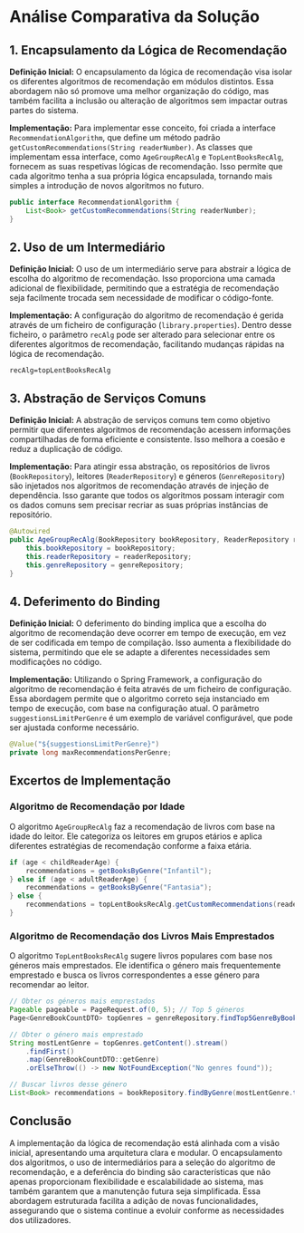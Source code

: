 
# Análise Comparativa da Solução

## 1. Encapsulamento da Lógica de Recomendação

**Definição Inicial:** O encapsulamento da lógica de recomendação visa isolar os diferentes algoritmos de recomendação em módulos distintos. Essa abordagem não só promove uma melhor organização do código, mas também facilita a inclusão ou alteração de algoritmos sem impactar outras partes do sistema.

**Implementação:** Para implementar esse conceito, foi criada a interface `RecommendationAlgorithm`, que define um método padrão `getCustomRecommendations(String readerNumber)`. As classes que implementam essa interface, como `AgeGroupRecAlg` e `TopLentBooksRecAlg`, fornecem as suas respetivas lógicas de recomendação. Isso permite que cada algoritmo tenha a sua própria lógica encapsulada, tornando mais simples a introdução de novos algoritmos no futuro.

```java
public interface RecommendationAlgorithm {
    List<Book> getCustomRecommendations(String readerNumber);
}
```

## 2. Uso de um Intermediário

**Definição Inicial:** O uso de um intermediário serve para abstrair a lógica de escolha do algoritmo de recomendação. Isso proporciona uma camada adicional de flexibilidade, permitindo que a estratégia de recomendação seja facilmente trocada sem necessidade de modificar o código-fonte.

**Implementação:** A configuração do algoritmo de recomendação é gerida através de um ficheiro de configuração (`library.properties`). Dentro desse ficheiro, o parâmetro `recAlg` pode ser alterado para selecionar entre os diferentes algoritmos de recomendação, facilitando mudanças rápidas na lógica de recomendação.

```
recAlg=topLentBooksRecAlg
```

## 3. Abstração de Serviços Comuns

**Definição Inicial:** A abstração de serviços comuns tem como objetivo permitir que diferentes algoritmos de recomendação acessem informações compartilhadas de forma eficiente e consistente. Isso melhora a coesão e reduz a duplicação de código.

**Implementação:** Para atingir essa abstração, os repositórios de livros (`BookRepository`), leitores (`ReaderRepository`) e géneros (`GenreRepository`) são injetados nos algoritmos de recomendação através de injeção de dependência. Isso garante que todos os algoritmos possam interagir com os dados comuns sem precisar recriar as suas próprias instâncias de repositório.


```java
@Autowired
public AgeGroupRecAlg(BookRepository bookRepository, ReaderRepository readerRepository) {
    this.bookRepository = bookRepository;
    this.readerRepository = readerRepository;
    this.genreRepository = genreRepository;
}
```

## 4. Deferimento do Binding

**Definição Inicial:** O deferimento do binding implica que a escolha do algoritmo de recomendação deve ocorrer em tempo de execução, em vez de ser codificada em tempo de compilação. Isso aumenta a flexibilidade do sistema, permitindo que ele se adapte a diferentes necessidades sem modificações no código.

**Implementação:** Utilizando o Spring Framework, a configuração do algoritmo de recomendação é feita através de um ficheiro de configuração. Essa abordagem permite que o algoritmo correto seja instanciado em tempo de execução, com base na configuração atual. O parâmetro `suggestionsLimitPerGenre` é um exemplo de variável configurável, que pode ser ajustada conforme necessário.

```java
@Value("${suggestionsLimitPerGenre}")
private long maxRecommendationsPerGenre;
```

## Excertos de Implementação 

### Algoritmo de Recomendação por Idade
O algoritmo `AgeGroupRecAlg` faz a recomendação de livros com base na idade do leitor. Ele categoriza os leitores em grupos etários e aplica diferentes estratégias de recomendação conforme a faixa etária.

```java
if (age < childReaderAge) {
    recommendations = getBooksByGenre("Infantil");
} else if (age < adultReaderAge) {
    recommendations = getBooksByGenre("Fantasia");
} else {
    recommendations = topLentBooksRecAlg.getCustomRecommendations(readerNumber);
}
```

### Algoritmo de Recomendação dos Livros Mais Emprestados
O algoritmo `TopLentBooksRecAlg` sugere livros populares com base nos géneros mais emprestados. Ele identifica o género mais frequentemente emprestado e busca os livros correspondentes a esse género para recomendar ao leitor.

```java
// Obter os géneros mais emprestados
Pageable pageable = PageRequest.of(0, 5); // Top 5 géneros
Page<GenreBookCountDTO> topGenres = genreRepository.findTop5GenreByBookCount(pageable);

// Obter o género mais emprestado
String mostLentGenre = topGenres.getContent().stream()
    .findFirst()
    .map(GenreBookCountDTO::getGenre)
    .orElseThrow(() -> new NotFoundException("No genres found"));

// Buscar livros desse género
List<Book> recommendations = bookRepository.findByGenre(mostLentGenre.toString());
```

## Conclusão

A implementação da lógica de recomendação está alinhada com a visão inicial, apresentando uma arquitetura clara e modular. O encapsulamento dos algoritmos, o uso de intermediários para a seleção do algoritmo de recomendação, e a deferência do binding são características que não apenas proporcionam flexibilidade e escalabilidade ao sistema, mas também garantem que a manutenção futura seja simplificada. Essa abordagem estruturada facilita a adição de novas funcionalidades, assegurando que o sistema continue a evoluir conforme as necessidades dos utilizadores.
